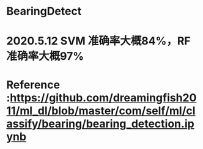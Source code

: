 # BearingDetect
# 2020.5.12 SVM 准确率大概84%，RF 准确率大概97%
# Reference :https://github.com/dreamingfish2011/ml_dl/blob/master/com/self/ml/classify/bearing/bearing_detection.ipynb
